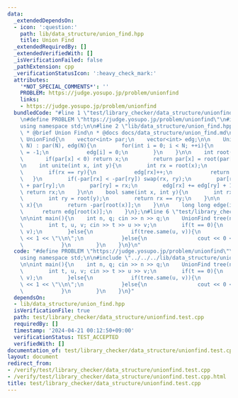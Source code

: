 ```yaml
---
data:
  _extendedDependsOn:
  - icon: ':question:'
    path: lib/data_structure/union_find.hpp
    title: Union Find
  _extendedRequiredBy: []
  _extendedVerifiedWith: []
  _isVerificationFailed: false
  _pathExtension: cpp
  _verificationStatusIcon: ':heavy_check_mark:'
  attributes:
    '*NOT_SPECIAL_COMMENTS*': ''
    PROBLEM: https://judge.yosupo.jp/problem/unionfind
    links:
    - https://judge.yosupo.jp/problem/unionfind
  bundledCode: "#line 1 \"test/library_checker/data_structure/unionfind.test.cpp\"\
    \n#define PROBLEM \"https://judge.yosupo.jp/problem/unionfind\"\n#include <bits/stdc++.h>\n\
    using namespace std;\n\n#line 2 \"lib/data_structure/union_find.hpp\"\n\n/**\n\
    \ * @brief Union Find\n * @docs docs/data_structure/union_find.md\n */\n\nstruct\
    \ UnionFind{\n    vector<int> par;\n    vector<int> edg;\n\n    UnionFind(int\
    \ N) : par(N), edg(N){\n        for(int i = 0; i < N; ++i){\n            par[i]\
    \ = -1;\n            edg[i] = 0;\n        }\n    }\n\n    int root(int x){\n \
    \       if(par[x] < 0) return x;\n        return par[x] = root(par[x]);\n    }\n\
    \n    int unite(int x, int y){\n        int rx = root(x);\n        int ry = root(y);\n\
    \        if(rx == ry){\n            edg[rx]++;\n            return rx;\n     \
    \   }\n        if(-par[rx] < -par[ry]) swap(rx, ry);\n        par[rx] = par[rx]\
    \ + par[ry];\n        par[ry] = rx;\n        edg[rx] += edg[ry] + 1;\n       \
    \ return rx;\n    }\n\n    bool same(int x, int y){\n        int rx = root(x);\n\
    \        int ry = root(y);\n        return rx == ry;\n    }\n\n    long long size(int\
    \ x){\n        return -par[root(x)];\n    }\n\n    long long edge(int x){\n  \
    \      return edg[root(x)];\n    }\n};\n#line 6 \"test/library_checker/data_structure/unionfind.test.cpp\"\
    \n\nint main(){\n    int n, q; cin >> n >> q;\n    UnionFind tree(n);\n    while(q--){\n\
    \        int t, u, v; cin >> t >> u >> v;\n        if(t == 0){\n            tree.unite(u,\
    \ v);\n        }else{\n            if(tree.same(u, v)){\n                cout\
    \ << 1 << \"\\n\";\n            }else{\n                cout << 0 << \"\\n\";\n\
    \            }\n        }\n    }\n}\n"
  code: "#define PROBLEM \"https://judge.yosupo.jp/problem/unionfind\"\n#include <bits/stdc++.h>\n\
    using namespace std;\n\n#include \"../../../lib/data_structure/union_find.hpp\"\
    \n\nint main(){\n    int n, q; cin >> n >> q;\n    UnionFind tree(n);\n    while(q--){\n\
    \        int t, u, v; cin >> t >> u >> v;\n        if(t == 0){\n            tree.unite(u,\
    \ v);\n        }else{\n            if(tree.same(u, v)){\n                cout\
    \ << 1 << \"\\n\";\n            }else{\n                cout << 0 << \"\\n\";\n\
    \            }\n        }\n    }\n}"
  dependsOn:
  - lib/data_structure/union_find.hpp
  isVerificationFile: true
  path: test/library_checker/data_structure/unionfind.test.cpp
  requiredBy: []
  timestamp: '2024-04-21 00:12:50+09:00'
  verificationStatus: TEST_ACCEPTED
  verifiedWith: []
documentation_of: test/library_checker/data_structure/unionfind.test.cpp
layout: document
redirect_from:
- /verify/test/library_checker/data_structure/unionfind.test.cpp
- /verify/test/library_checker/data_structure/unionfind.test.cpp.html
title: test/library_checker/data_structure/unionfind.test.cpp
---
```

